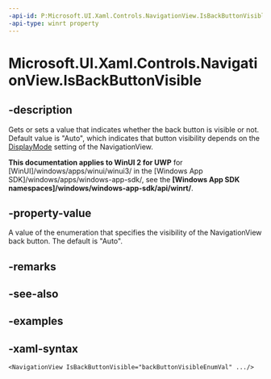 ```yaml
---
-api-id: P:Microsoft.UI.Xaml.Controls.NavigationView.IsBackButtonVisible
-api-type: winrt property
---
```

<!-- Property syntax.
public NavigationViewBackButtonVisible IsBackButtonVisible { get;  set; }
-->

# Microsoft.UI.Xaml.Controls.NavigationView.IsBackButtonVisible


## -description

Gets or sets a value that indicates whether the back button is visible or not. Default value is "Auto", which indicates that button visibility depends on the [DisplayMode](navigationview_displaymode.md) setting of the NavigationView.

**This documentation applies to WinUI 2 for UWP** for [WinUI]/windows/apps/winui/winui3/ in the [Windows App SDK]/windows/apps/windows-app-sdk/, see the **[Windows App SDK namespaces]/windows/windows-app-sdk/api/winrt/**.

## -property-value

A value of the enumeration that specifies the visibility of the NavigationView back button. The default is "Auto".

## -remarks


## -see-also


## -examples


## -xaml-syntax

```xaml
<NavigationView IsBackButtonVisible="backButtonVisibleEnumVal" .../>
```

